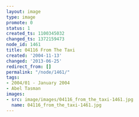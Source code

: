 ```yaml
---
layout: image
type: image
promote: 0
status: 1
created_ts: 1100345032
changed_ts: 1372159473
node_id: 1461
title: 04116 From The Taxi
created: '2004-11-13'
changed: '2013-06-25'
redirect_from: []
permalink: "/node/1461/"
tags:
- 2004/01 - January 2004
- Abel Tasman
images:
- src: image/images/04116_from_the_taxi-1461.jpg
  name: 04116_from_the_taxi-1461.jpg
---
```


